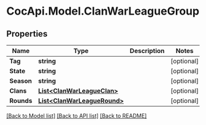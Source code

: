 # CocApi.Model.ClanWarLeagueGroup
## Properties

Name | Type | Description | Notes
------------ | ------------- | ------------- | -------------
**Tag** | **string** |  | [optional] 
**State** | **string** |  | [optional] 
**Season** | **string** |  | [optional] 
**Clans** | [**List&lt;ClanWarLeagueClan&gt;**](ClanWarLeagueClan.md) |  | [optional] 
**Rounds** | [**List&lt;ClanWarLeagueRound&gt;**](ClanWarLeagueRound.md) |  | [optional] 

[[Back to Model list]](../README.md#documentation-for-models) [[Back to API list]](../README.md#documentation-for-api-endpoints) [[Back to README]](../README.md)

